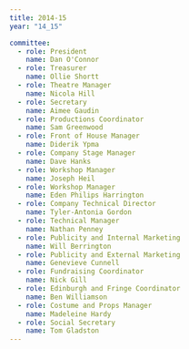 ```yaml
---
title: 2014-15
year: "14_15"

committee:
  - role: President
    name: Dan O'Connor
  - role: Treasurer
    name: Ollie Shortt
  - role: Theatre Manager
    name: Nicola Hill
  - role: Secretary
    name: Aimee Gaudin
  - role: Productions Coordinator
    name: Sam Greenwood
  - role: Front of House Manager
    name: Diderik Ypma
  - role: Company Stage Manager
    name: Dave Hanks
  - role: Workshop Manager
    name: Joseph Heil
  - role: Workshop Manager
    name: Eden Philips Harrington
  - role: Company Technical Director
    name: Tyler-Antonia Gordon
  - role: Technical Manager
    name: Nathan Penney
  - role: Publicity and Internal Marketing
    name: Will Berrington
  - role: Publicity and External Marketing
    name: Genevieve Cunnell
  - role: Fundraising Coordinator
    name: Nick Gill
  - role: Edinburgh and Fringe Coordinator
    name: Ben Williamson
  - role: Costume and Props Manager
    name: Madeleine Hardy
  - role: Social Secretary
    name: Tom Gladston
---
```

